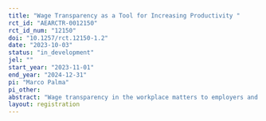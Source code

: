 ```yaml
---
title: "Wage Transparency as a Tool for Increasing Productivity "
rct_id: "AEARCTR-0012150"
rct_id_num: "12150"
doi: "10.1257/rct.12150-1.2"
date: "2023-10-03"
status: "in_development"
jel: ""
start_year: "2023-11-01"
end_year: "2024-12-31"
pi: "Marco Palma"
pi_other:
abstract: "Wage transparency in the workplace matters to employers and employees alike. Some countries such as Norway have introduced wage transparency by allowing constituents to search for wage levels through an online search. Employees have several interests that are related to wage transparency, such as knowing that they are receiving a fair wage relative to their coworkers or knowing their relative position in a social or professional ladder. Managers are aware that their employees value this information as a way to “understand and contextualize their workplace,” yet face trade-offs (Collins & Mossholder, 2014). In the interest of encouraging productive employees, increasing or maintaining job satisfaction, increasing trust, and reducing employee turnover, employers and policymakers face the decision on whether to provide wage transparency (Cohen-Charash & Spector, 2001; Ambrose et al., 2002; Reb et al, 2006; Sklaricki & Folger, 1997).  Furthermore, transparency discourages public corruption and nepotism, and increases trust in the tax and social security system. This study aims to investigate wage transparency as a tool for increasing productivity and its effect on employees’ motivation to increase effort. Experimental literature shows that transparency is valued when it reduces uncertainty about wages (Brandes & Darai, 2017). Workers also have varying and substantial willingness to pay to learn the wages of peers and their boss (Cullen & Perez-Truglia, 2022).  Our study examines conditions under which transparency of wages or productivity may induce workers to exert higher effort when there is no vertical differentiation (similar positions) among them and in a setting where more productive employees are paid more. "
layout: registration
---
```


